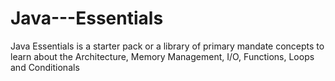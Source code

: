 # Java---Essentials
Java Essentials is a starter pack or a library of primary mandate concepts to learn about the Architecture, Memory Management, I/O, Functions, Loops and Conditionals 
